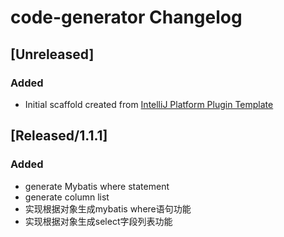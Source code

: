 <!-- Keep a Changelog guide -> https://keepachangelog.com -->

# code-generator Changelog

## [Unreleased]
### Added
- Initial scaffold created from [IntelliJ Platform Plugin Template](https://github.com/JetBrains/intellij-platform-plugin-template)
## [Released/1.1.1]
### Added
- generate Mybatis where statement
- generate column list
- 实现根据对象生成mybatis where语句功能
- 实现根据对象生成select字段列表功能